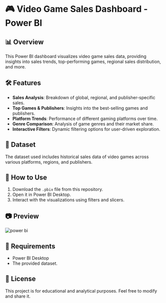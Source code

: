 # 🎮 Video Game Sales Dashboard - Power BI  

## 📊 Overview  
This Power BI dashboard visualizes video game sales data, providing insights into sales trends, top-performing games, regional sales distribution, and more.  

## 🛠 Features  
- **Sales Analysis**: Breakdown of global, regional, and publisher-specific sales.  
- **Top Games & Publishers**: Insights into the best-selling games and publishers.  
- **Platform Trends**: Performance of different gaming platforms over time.  
- **Genre Comparison**: Analysis of game genres and their market share.  
- **Interactive Filters**: Dynamic filtering options for user-driven exploration.  

## 📁 Dataset  
The dataset used includes historical sales data of video games across various platforms, regions, and publishers.  

## 🚀 How to Use  
1. Download the `.pbix` file from this repository.  
2. Open it in Power BI Desktop.  
3. Interact with the visualizations using filters and slicers.  

## 📷 Preview  

![power bi](https://github.com/user-attachments/assets/fdd1578c-d7c8-4912-9e3b-ca3d53a6a272)

## 📌 Requirements  
- Power BI Desktop  
- The provided dataset.  

## 📜 License  
This project is for educational and analytical purposes. Feel free to modify and share it.  




